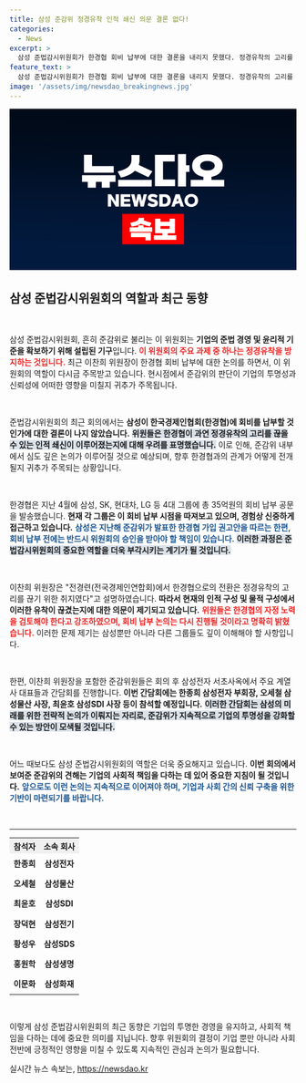 ```yaml
---
title: 삼성 준감위 정경유착 인적 쇄신 의문 결론 없다!
categories:
  - News
excerpt: >
  삼성 준법감시위원회가 한경협 회비 납부에 대한 결론을 내리지 못했다. 정경유착의 고리를 끊었는지 의문이라는 발언이 논란을 일으키며, 논의는 장기화될 전망이다.
feature_text: >
  삼성 준법감시위원회가 한경협 회비 납부에 대한 결론을 내리지 못했다. 정경유착의 고리를 끊었는지 의문이라는 발언이 논란을 일으키며, 논의는 장기화될 전망이다.
image: '/assets/img/newsdao_breakingnews.jpg'
---
```


<p><img src="/assets/img/newsdao_breakingnews.jpg" alt="cryptoinkorea 속보" /></p>

<h2 data-ke-size="size26">삼성 준법감시위원회의 역할과 최근 동향</h2>

<p data-ke-size="size16">&nbsp;</p>

<p>삼성 준법감시위원회, 흔히 준감위로 불리는 이 위원회는 <b>기업의 준법 경영 및 윤리적 기준을 확보하기 위해 설립된 기구</b>입니다. <b><span style="color: #ee2323;">이 위원회의 주요 과제 중 하나는 정경유착을 방지하는 것입니다.</span></b> 최근 이찬희 위원장이 한경협 회비 납부에 대한 논의를 하면서, 이 위원회의 역할이 다시금 주목받고 있습니다. 현시점에서 준감위의 판단이 기업의 투명성과 신뢰성에 어떠한 영향을 미칠지 귀추가 주목됩니다.</p>

<p data-ke-size="size16">&nbsp;</p>

<p>준법감시위원회의 최근 회의에서는 <b>삼성이 한국경제인협회(한경협)에 회비를 납부할 것인가에 대한 결론이 나지 않았습니다.</b> <b><span style="background-color: #21538527;">위원들은 한경협이 과연 정경유착의 고리를 끊을 수 있는 인적 쇄신이 이루어졌는지에 대해 우려를 표명했습니다.</span></b> 이로 인해, 준감위 내부에서 심도 깊은 논의가 이루어질 것으로 예상되며, 향후 한경협과의 관계가 어떻게 전개될지 귀추가 주목되는 상황입니다.</p>

<p data-ke-size="size16">&nbsp;</p>

<p>한경협은 지난 4월에 삼성, SK, 현대차, LG 등 4대 그룹에 총 35억원의 회비 납부 공문을 발송했습니다. <b>현재 각 그룹은 이 회비 납부 시점을 따져보고 있으며, 경험상 신중하게 접근하고 있습니다.</b> <b><span style="color: #1a5490;">삼성은 지난해 준감위가 발표한 한경협 가입 권고안을 따르는 한편, 회비 납부 전에는 반드시 위원회의 승인을 받아야 할 책임이 있습니다.</span></b> <b><span style="background-color: #21538527;">이러한 과정은 준법감시위원회의 중요한 역할을 더욱 부각시키는 계기가 될 것입니다.</span></b></p>

<p data-ke-size="size16">&nbsp;</p>

<p>이찬희 위원장은 "전경련(전국경제인연합회)에서 한경협으로의 전환은 정경유착의 고리를 끊기 위한 취지였다"고 설명하였습니다. <b>따라서 현재의 인적 구성 및 물적 구성에서 이러한 유착이 끊겼는지에 대한 의문이 제기되고 있습니다.</b> <b><span style="color: #ee2323;">위원들은 한경협의 자정 노력을 검토해야 한다고 강조하였으며, 회비 납부 논의는 다시 진행될 것이라고 명확히 밝혔습니다.</span></b> 이러한 문제 제기는 삼성뿐만 아니라 다른 그룹들도 깊이 이해해야 할 사항입니다.</p>

<p data-ke-size="size16">&nbsp;</p>

<p>한편, 이찬희 위원장을 포함한 준감위원들은 회의 후 삼성전자 서초사옥에서 주요 계열사 대표들과 간담회를 진행합니다. <b>이번 간담회에는 한종희 삼성전자 부회장, 오세철 삼성물산 사장, 최윤호 삼성SDI 사장 등이 참석할 예정입니다.</b> <b><span style="background-color: #21538527;">이러한 간담회는 삼성의 미래를 위한 전략적 논의가 이뤄지는 자리로, 준감위가 지속적으로 기업의 투명성을 강화할 수 있는 방안이 모색될 것입니다.</span></b></p>

<p data-ke-size="size16">&nbsp;</p>

<p>어느 때보다도 삼성 준법감시위원회의 역할은 더욱 중요해지고 있습니다. <b>이번 회의에서 보여준 준감위의 견해는 기업의 사회적 책임을 다하는 데 있어 중요한 지침이 될 것입니다.</b> <b><span style="color: #1a5490;">앞으로도 이런 논의는 지속적으로 이어져야 하며, 기업과 사회 간의 신뢰 구축을 위한 기반이 마련되기를 바랍니다.</span></b></p>

<p data-ke-size="size16">&nbsp;</p>

<hr />

<table style="width: 100%; border-collapse: collapse;">
    <tr>
        <th style="text-align: center; background-color: #f0f0f0;">참석자</th>
        <th style="text-align: center; background-color: #f0f0f0;">소속 회사</th>
    </tr>
    <tr>
        <td style="text-align: center; height: 30px;"><b>한종희</b></td>
        <td style="text-align: center; height: 30px;"><b>삼성전자</b></td>
    </tr>
    <tr>
        <td style="text-align: center; height: 30px;"><b>오세철</b></td>
        <td style="text-align: center; height: 30px;"><b>삼성물산</b></td>
    </tr>
    <tr>
        <td style="text-align: center; height: 30px;"><b>최윤호</b></td>
        <td style="text-align: center; height: 30px;"><b>삼성SDI</b></td>
    </tr>
    <tr>
        <td style="text-align: center; height: 30px;"><b>장덕현</b></td>
        <td style="text-align: center; height: 30px;"><b>삼성전기</b></td>
    </tr>
    <tr>
        <td style="text-align: center; height: 30px;"><b>황성우</b></td>
        <td style="text-align: center; height: 30px;"><b>삼성SDS</b></td>
    </tr>
    <tr>
        <td style="text-align: center; height: 30px;"><b>홍원학</b></td>
        <td style="text-align: center; height: 30px;"><b>삼성생명</b></td>
    </tr>
    <tr>
        <td style="text-align: center; height: 30px;"><b>이문화</b></td>
        <td style="text-align: center; height: 30px;"><b>삼성화재</b></td>
    </tr>
</table>

<p data-ke-size="size16">&nbsp;</p> 

<p>이렇게 삼성 준법감시위원회의 최근 동향은 기업의 투명한 경영을 유지하고, 사회적 책임을 다하는 데에 중요한 의미를 지닙니다. 향후 위원회의 결정이 기업 뿐만 아니라 사회 전반에 긍정적인 영향을 미칠 수 있도록 지속적인 관심과 논의가 필요합니다.</p>
실시간 뉴스 속보는, <a href="https://newsdao.kr" rel="dofollow">https://newsdao.kr</a>


